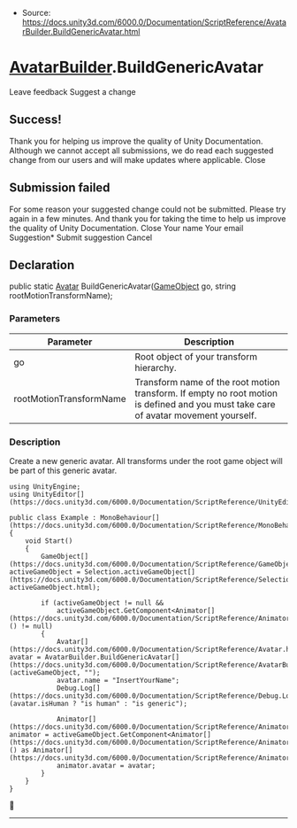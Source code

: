 * Source: https://docs.unity3d.com/6000.0/Documentation/ScriptReference/AvatarBuilder.BuildGenericAvatar.html

#  [AvatarBuilder](https://docs.unity3d.com/6000.0/Documentation/ScriptReference/AvatarBuilder.html).BuildGenericAvatar
Leave feedback
Suggest a change
## Success!
Thank you for helping us improve the quality of Unity Documentation. Although we cannot accept all submissions, we do read each suggested change from our users and will make updates where applicable.
Close
## Submission failed
For some reason your suggested change could not be submitted. Please <a>try again</a> in a few minutes. And thank you for taking the time to help us improve the quality of Unity Documentation.
Close
Your name Your email Suggestion* Submit suggestion
Cancel
## Declaration
public static [Avatar](https://docs.unity3d.com/6000.0/Documentation/ScriptReference/Avatar.html) BuildGenericAvatar([GameObject](https://docs.unity3d.com/6000.0/Documentation/ScriptReference/GameObject.html) go, string rootMotionTransformName); 
### Parameters
Parameter | Description  
---|---  
go | Root object of your transform hierarchy.  
rootMotionTransformName | Transform name of the root motion transform. If empty no root motion is defined and you must take care of avatar movement yourself.  
### Description
Create a new generic avatar.
All transforms under the root game object will be part of this generic avatar.
```
using UnityEngine;
using UnityEditor[](https://docs.unity3d.com/6000.0/Documentation/ScriptReference/UnityEditor.html);  
  
public class Example : MonoBehaviour[](https://docs.unity3d.com/6000.0/Documentation/ScriptReference/MonoBehaviour.html)
{
    void Start()
    {
        GameObject[](https://docs.unity3d.com/6000.0/Documentation/ScriptReference/GameObject.html) activeGameObject = Selection.activeGameObject[](https://docs.unity3d.com/6000.0/Documentation/ScriptReference/Selection-activeGameObject.html);  
  
        if (activeGameObject != null &&
            activeGameObject.GetComponent<Animator[](https://docs.unity3d.com/6000.0/Documentation/ScriptReference/Animator.html)>() != null)
        {
            Avatar[](https://docs.unity3d.com/6000.0/Documentation/ScriptReference/Avatar.html) avatar = AvatarBuilder.BuildGenericAvatar[](https://docs.unity3d.com/6000.0/Documentation/ScriptReference/AvatarBuilder.BuildGenericAvatar.html)(activeGameObject, "");
            avatar.name = "InsertYourName";
            Debug.Log[](https://docs.unity3d.com/6000.0/Documentation/ScriptReference/Debug.Log.html)(avatar.isHuman ? "is human" : "is generic");  
  
            Animator[](https://docs.unity3d.com/6000.0/Documentation/ScriptReference/Animator.html) animator = activeGameObject.GetComponent<Animator[](https://docs.unity3d.com/6000.0/Documentation/ScriptReference/Animator.html)>() as Animator[](https://docs.unity3d.com/6000.0/Documentation/ScriptReference/Animator.html);
            animator.avatar = avatar;
        }
    }
}

```

* * *
